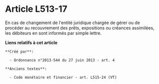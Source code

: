 # Article L513-17

En cas de changement de l'entité juridique chargée de gérer ou de procéder au recouvrement des prêts, expositions ou créances
assimilées, les débiteurs en sont informés par simple lettre.

**Liens relatifs à cet article**

	**Créé par**:

	  - Ordonnance n°2013-544 du 27 juin 2013 - art. 4

	**Anciens textes**:

	  - Code monétaire et financier - art. L515-24 (VT)
